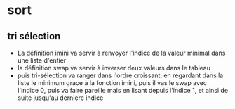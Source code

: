# sort
## tri sélection
- La définition imini va servir à renvoyer l'indice de la valeur minimal dans une liste d'entier
- la définition swap va servir à inverser deux valeurs dans le tableau 
- puis tri-sélection va ranger dans l'ordre croissant, en regardant dans la liste le minimum grace à la fonction imini, puis il vas le swap avec l'indice 0, puis va faire pareille mais en lisant depuis l'indice 1, et ainsi de suite jusqu'au derniere indice  